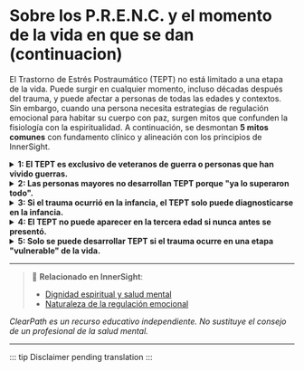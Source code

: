 ﻿# Sobre los P.R.E.N.C. y el momento de la vida en que se dan (continuacion)

El Trastorno de Estrés Postraumático (TEPT) no está limitado a una etapa de la vida. Puede surgir en cualquier momento, incluso décadas después del trauma, y puede afectar a personas de todas las edades y contextos. Sin embargo, cuando una persona necesita estrategias de regulación emocional para habitar su cuerpo con paz, surgen mitos que confunden la fisiología con la espiritualidad. A continuación, se desmontan **5 mitos comunes** con fundamento clínico y alineación con los principios de InnerSight.

<details>
<summary><strong>1: El TEPT es exclusivo de veteranos de guerra o personas que han vivido guerras.</strong></summary>

**Realidad:** Cualquier evento traumático —como accidentes, abusos, desastres naturales, violencia doméstica o diagnósticos médicos graves— puede provocar TEPT, sin importar la edad o contexto vital.<br>
**Riesgo:** Este prejuicio puede invisibilizar el sufrimiento de personas fuera del ámbito bélico y limitar el acceso a apoyo para otros tipos de víctimas.
</details>

<details>
<summary><strong>2: Las personas mayores no desarrollan TEPT porque "ya lo superaron todo".</strong></summary>

**Realidad:** El envejecimiento no inmuniza contra el TEPT. De hecho, en la vejez pueden emerger síntomas no tratados previamente, especialmente al disminuir las distracciones cotidianas (como el trabajo).<br>
**Riesgo:** Subestimar el TEPT en la vejez impide una atención adecuada y puede agravar el aislamiento, la depresión o el deterioro de la calidad de vida en adultos mayores.
</details>

<details>
<summary><strong>3: Si el trauma ocurrió en la infancia, el TEPT solo puede diagnosticarse en la infancia.</strong></summary>

**Realidad:** Muchos adultos son diagnosticados con TEPT complejo derivado de traumas infantiles que no fueron identificados ni tratados a tiempo.<br>
**Riesgo:** Ignorar esta realidad retrasa el diagnóstico, complica la recuperación y perpetúa el ciclo de malestar hasta la adultez.
</details>

<details>
<summary><strong>4: El TEPT no puede aparecer en la tercera edad si nunca antes se presentó.</strong></summary>

**Realidad:** Eventos traumáticos en la vejez —como caídas graves, hospitalizaciones intensivas o la muerte violenta de un ser querido— pueden desencadenar TEPT incluso en personas que nunca lo habían experimentado.<br>
**Riesgo:** No prestar atención a síntomas nuevos en la vejez aumenta el riesgo de que el TEPT pase desapercibido y no se trate adecuadamente.
</details>

<details>
<summary><strong>5: Solo se puede desarrollar TEPT si el trauma ocurre en una etapa "vulnerable" de la vida.</strong></summary>

**Realidad:** No existe una “etapa vulnerable exclusiva”. La vulnerabilidad al TEPT depende de factores biológicos, psicológicos y sociales, no de una ventana de tiempo específica.<br>
**Riesgo:** Este mito puede llevar a subestimar la importancia del acompañamiento ante traumas vividos fuera de esas supuestas “etapas vulnerables”, negando atención y comprensión.
</details>


---

> 🔗 **Relacionado en InnerSight**:  
> - [Dignidad espiritual y salud mental](https://inner-clarity.github.io/InnerSight/es#dignidad-espiritual-y-salud-mental)  
> - [Naturaleza de la regulación emocional](https://inner-clarity.github.io/InnerSight/es#naturaleza-de-la-regulación-emocional)

*ClearPath es un recurso educativo independiente. No sustituye el consejo de un profesional de la salud mental.*

---

::: tip
Disclaimer pending translation
:::
